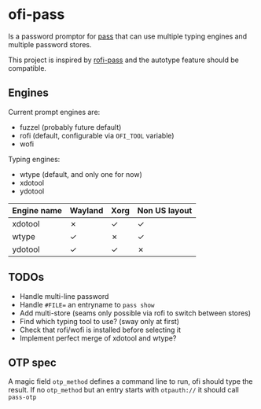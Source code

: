 # ofi-pass

Is a password promptor for [pass](http://zx2c4.com/projects/password-store/) that can use multiple typing engines and multiple password stores.

This project is inspired by [rofi-pass](https://github.com/carnager/rofi-pass) and the autotype feature should be compatible.


## Engines

Current prompt engines are:
- fuzzel (probably future default)
- rofi (default, configurable via `OFI_TOOL` variable)
- wofi

Typing engines:
- wtype (default, and only one for now)
- xdotool
- ydotool

| Engine name | Wayland | Xorg | Non US layout |
| :--         | :--     | :--  | :--           |
| xdotool     | ✗       | ✓    | ✓             |
| wtype       | ✓       | ✗    | ✓             |
| ydotool     | ✓       | ✓    | ✗             |


## TODOs

- Handle multi-line password
- Handle `#FILE=` an entryname to `pass show`
- Add multi-store (seams only possible via rofi to switch between stores)
- Find which typing tool to use? (sway only at first)
- Check that rofi/wofi is installed before selecting it
- Implement perfect merge of xdotool and wtype?


## OTP spec

A magic field `otp_method` defines a command line to run, ofi should type the result.
If no `otp_method` but an entry starts with `otpauth://` it should call `pass-otp`
